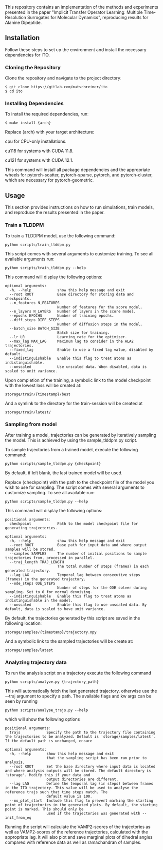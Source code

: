 This repository contains an implementation of the methods and experiments presented in the paper "Implicit Transfer Operator Learning: Multiple Time-Resolution Surrogates for Molecular Dynamics", reproducing results for Alanine Dipeptide.

## Installation
Follow these steps to set up the environment and install the necessary dependencies for ITO.

### Cloning the Repository
Clone the repository and navigate to the project directory:

```
$ git clone https://gitlab.com/matschreiner/ito
$ cd ito
```

### Installing Dependencies
To install the required dependencies, run:

```
$ make install-{arch}
```

Replace {arch} with your target architecture:

cpu for CPU-only installations.

cu118 for systems with CUDA 11.8.

cu121 for systems with CUDA 12.1.

This command will install all package dependencies and the appropriate wheels for pytorch-scatter, pytorch-sparse, pytorch, and pytorch-cluster, which are necessary for pytorch-geometric.


## Usage
This section provides instructions on how to run simulations, train models, and reproduce the results presented in the paper. 


### Train a TLDDPM
To train a TLDDPM model, use the following command:

```
python scripts/train_tlddpm.py
```

This script comes with several arguments to customize training. To see all available arguments run:

```
python scripts/train_tlddpm.py --help
```

This command will display the following options:

```
optional arguments:
  -h, --help            show this help message and exit
  --root ROOT           Base directory for storing data and checkpoints.
  --n_features N_FEATURES
                        Number of features for the score model.
  --n_layers N_LAYERS   Number of layers in the score model.
  --epochs EPOCHS       Number of training epochs.
  --diff_steps DIFF_STEPS
                        Number of diffusion steps in the model.
  --batch_size BATCH_SIZE
                        Batch size for training.
  --lr LR               Learning rate for the optimizer.
  --max_lag MAX_LAG     Maximum lag to consider in the ALA2 trajectories.
  --fixed_lag           Enable to use a fixed lag value, disabled by default.
  --indistinguishable   Enable this flag to treat atoms as indistinguishable.
  --unscaled            Use unscaled data. When disabled, data is scaled to unit variance.
```

Upon completion of the training, a symbolic link to the model checkpoint with the lowest loss will be created at:
```
storage/train/{timestamp}/best
```

And a symlink to the directory for the train-session will be created at 

```
storage/train/latest/
```

### Sampling from model
After training a model, trajectories can be generated by iteratively sampling the model. This is achieved by using the sample_tlddpm.py script.

To sample trajectories from a trained model, execute the following command:

```
python scripts/sample_tlddpm.py {checkpoint}
```

By default, if left blank, the last trained model will be used.

Replace {checkpoint} with the path to the checkpoint file of the model you wish to use for sampling. The script comes with several arguments to customize sampling. To see all available run:
```
python scripts/sample_tlddpm.py --help
```

This command will display the following options:

```
positional arguments:
  checkpoint            Path to the model checkpoint file for generating trajectories.

optional arguments:
  -h, --help            show this help message and exit
  --root ROOT           Base path for input data and where output samples will be stored.
  --samples SAMPLES     The number of initial positions to sample trajectories from, processed in parallel.
  --traj_length TRAJ_LENGTH
                        The total number of steps (frames) in each generated trajectory.
  --lag LAG             Temporal lag between consecutive steps (frames) in the generated trajectory.
  --ode_steps ODE_STEPS
                        Number of steps for the ODE solver during sampling. Set to 0 for normal denoising.
  --indistinguishable   Enable this flag to treat atoms as indistinguishable in the model.
  --unscaled            Enable this flag to use unscaled data. By default, data is scaled to have unit variance.
```

By default, the trajectories generated by this script are saved in the following location:

```
storage/samples/{timestamp}/trajectory.npy
```

And a symbolic link to the sampled trajectories will be create at:

```
storage/samples/latest
```


### Analyzing trajectory data
To run the analysis script on a trajectory execute the following command  

```
python scripts/analyze.py {trajectory_path}
```

This will automatically fetch the last generated trajectory. otherwise use the --traj argument to specify a path. The available flags and kw args can be seen by running 

```
python scripts/analyse_trajs.py --help
```

which will show the following options

```
positional arguments:
  trajs            Specify the path to the trajectory file containing the trajectories to be analyzed. Default is 'storage/samples/latest'. If the default path is unchanged, ensure

optional arguments:
  -h, --help       show this help message and exit
                   that the sampling script has been run prior to analysis.
  --root ROOT      Set the base directory where input data is located and where analysis outputs will be stored. The default directory is 'storage'. Modify this if your data and
                   output directories are different.
  --lag LAG        Define the temporal lag (in steps) between frames in the ITO trajectory. This value will be used to analyse the reference trajs such that time steps match. The
                   default value is 100.
  --no_plot_start  Include this flag to prevent marking the starting point of trajectories in the generated plots. By default, the starting point is marked. This should only be
                   used if the trajectories was generated with --init_from_eq
```

Running the script will calculate the VAMP2-scores of the trajectories as well as VAMP2-scores of the reference trajectories, calculated with the appropriate lag. 
It will also plot and save marginal plots of dihedral angles compared with reference data as well as ramachandran of samples.











